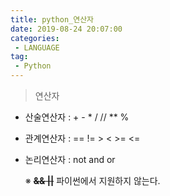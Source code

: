 ```yaml
---
title: python_연산자
date: 2019-08-24 20:07:00
categories:
 - LANGUAGE
tag:
 - Python
---
```


> 연산자

- 산술연산자 :     +      -      *     /      //     **      %

- 관계연산자 :    ==      !=      >      <      >=      <=

- 논리연산자 :    not    and     or

  ※ **~~&&   ||~~**   파이썬에서 지원하지 않는다.

